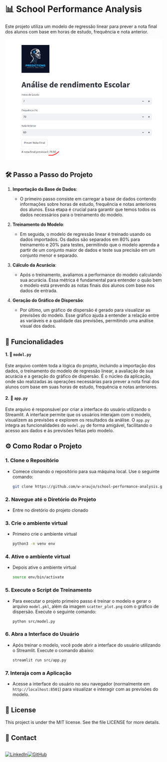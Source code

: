 # 📊 School Performance Analysis

Este projeto utiliza um modelo de regressão linear para prever a nota final dos alunos com base em horas de estudo, frequência e nota anterior.

![modelo](https://github.com/w-araujo/school-performance-analysis/blob/main/model_web.png)

## 🛠️ Passo a Passo do Projeto

1. **Importação da Base de Dados**:
   - O primeiro passo consiste em carregar a base de dados contendo informações sobre horas de estudo, frequência e notas anteriores dos alunos. Essa etapa é crucial para garantir que temos todos os dados necessários para o treinamento do modelo.

2. **Treinamento do Modelo**:
   - Em seguida, o modelo de regressão linear é treinado usando os dados importados. Os dados são separados em 80% para treinamento e 20% para testes, permitindo que o modelo aprenda a partir de um conjunto maior de dados e teste sua precisão em um conjunto menor e separado.

3. **Cálculo da Acurácia**:
   - Após o treinamento, avaliamos a performance do modelo calculando sua acurácia. Essa métrica é fundamental para entender o quão bem o modelo está prevendo as notas finais dos alunos com base nos dados de entrada.

4. **Geração do Gráfico de Dispersão**:
   - Por último, um gráfico de dispersão é gerado para visualizar as previsões do modelo. Esse gráfico ajuda a entender a relação entre as variáveis e a qualidade das previsões, permitindo uma análise visual dos dados.


## 🚀 Funcionalidades

#### 1. 📄 `model.py`

Este arquivo contém toda a lógica do projeto, incluindo a importação dos dados, o treinamento do modelo de regressão linear, a avaliação de sua acurácia e a geração do gráfico de dispersão. É o núcleo da aplicação, onde são realizadas as operações necessárias para prever a nota final dos alunos com base em suas horas de estudo, frequência e notas anteriores.

#### 2. 📄 `app.py`

Este arquivo é responsável por criar a interface do usuário utilizando o Streamlit. A interface permite que os usuários interajam com o modelo, visualizem as previsões e explorem os resultados da análise. O `app.py` integra as funcionalidades do `model.py` de forma amigável, facilitando o acesso aos dados e às previsões feitas pelo modelo.

## ⚙️ Como Rodar o Projeto

### 1. Clone o Repositório
   - Comece clonando o repositório para sua máquina local. Use o seguinte comando:
     ```bash
     git clone https://github.com/w-araujo/school-performance-analysis.git
     ```
     
### 2. Navegue até o Diretório do Projeto
   - Entre no diretório do projeto clonado

### 3. Crie o ambiente virtual 
   - Primeiro crie o ambiente virtual
     ```bash
     python3 -m venv env
     ```

### 4. Ative o ambiente virtual 
   - Depois ative o ambiente virtual
     ```bash
     source env/bin/activate
     ```

### 5. Execute o Script de Treinamento
   - Para executar o projeto primeiro passo é treinar o modelo e gerar o arquivo `model.pkl`, além da imagem `scatter_plot.png` com o gráfico de dispersão. Execute o seguinte comando:
     ```bash
     python src/model.py
     ```

### 6. Abra a Interface do Usuário
   - Após treinar o modelo, você pode abrir a interface do usuário utilizando o Streamlit. Execute o comando abaixo:
     ```bash
     streamlit run src/app.py
     ```

### 7. Interaja com a Aplicação
   - Acesse a interface do usuário no seu navegador (normalmente em `http://localhost:8501`) para visualizar e interagir com as previsões do modelo.

## 📝 License
  
This project is under the MIT license. See the file LICENSE for more details.

## 📧 Contact

<div style="display: flex">

[![LinkedIn](https://img.shields.io/badge/LinkedIn-0077B5?style=for-the-badge&logo=linkedin&logoColor=white)](https://www.linkedin.com/in/wesley-araujo-a99198201/)

[![GitHub](https://img.shields.io/badge/GitHub-100000?style=for-the-badge&logo=github&logoColor=white)](https://github.com/w-araujo)

</div>

